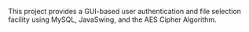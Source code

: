 This project provides a GUI-based user authentication and file selection facility using MySQL, JavaSwing, and the AES Cipher Algorithm.

